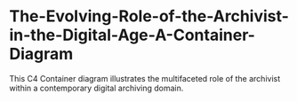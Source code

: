 # The-Evolving-Role-of-the-Archivist-in-the-Digital-Age-A-Container-Diagram
This C4 Container diagram illustrates the multifaceted role of the archivist within a contemporary digital archiving domain.
